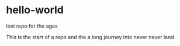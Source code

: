 # hello-world
lost repo for the ages

This is the start of a repo and the a long journey into never never land
